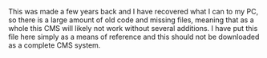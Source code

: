 This was made a few years back and I have recovered what I can to my PC, so there is a large amount of old code and missing files,
meaning that as a whole this CMS will likely not work without several additions. I have put this file here simply as a means of reference
and this should not be downloaded as a complete CMS system.